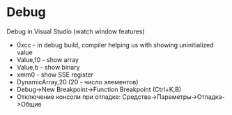 # Debug

Debug in Visual Studio (watch window features)
* 0xcc - in debug build, compiler helping us with showing uninitialized value
* Value,10 - show array
* Value,b - show binary
* xmm0 - show SSE register
* DynamicArray,20 (20 - число элементов)
* Debug->New Breakpoint->Function Breakpoint (Ctrl+K,B)
* Отключение консоли при отладке: Средства->Параметры->Отладка->Общие